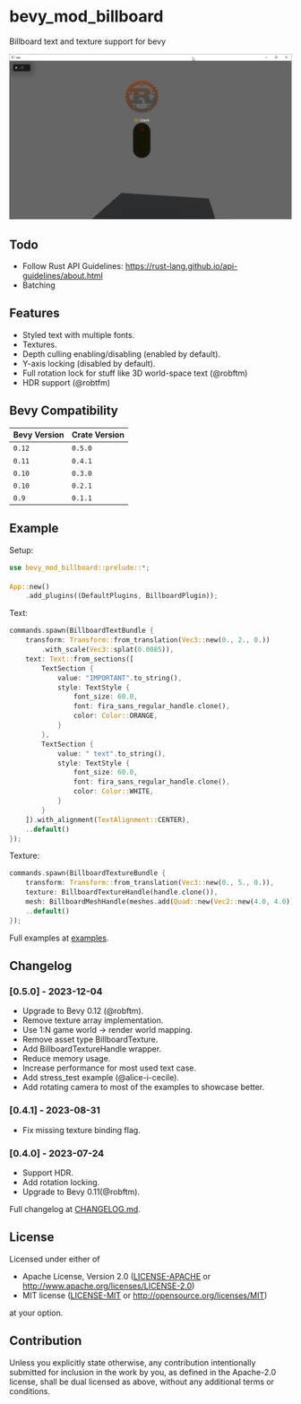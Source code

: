 # bevy_mod_billboard
Billboard text and texture support for bevy

![showcase](images/showcase.png)

## Todo
- Follow Rust API Guidelines: https://rust-lang.github.io/api-guidelines/about.html
- Batching

## Features
- Styled text with multiple fonts.
- Textures.
- Depth culling enabling/disabling (enabled by default).
- Y-axis locking (disabled by default).
- Full rotation lock for stuff like 3D world-space text (@robftm)
- HDR support (@robtfm)

## Bevy Compatibility

| Bevy Version | Crate Version |
|--------------|---------------|
| `0.12`       | `0.5.0`       |
| `0.11`       | `0.4.1`       |
| `0.10`       | `0.3.0`       |
| `0.10`       | `0.2.1`       |
| `0.9`        | `0.1.1`       |

## Example

Setup:
```rs
use bevy_mod_billboard::prelude::*;

App::new()
    .add_plugins((DefaultPlugins, BillboardPlugin));
```

Text:
```rs
commands.spawn(BillboardTextBundle {
    transform: Transform::from_translation(Vec3::new(0., 2., 0.))
        .with_scale(Vec3::splat(0.0085)),
    text: Text::from_sections([
        TextSection {
            value: "IMPORTANT".to_string(),
            style: TextStyle {
                font_size: 60.0,
                font: fira_sans_regular_handle.clone(),
                color: Color::ORANGE,
            }
        },
        TextSection {
            value: " text".to_string(),
            style: TextStyle {
                font_size: 60.0,
                font: fira_sans_regular_handle.clone(),
                color: Color::WHITE,
            }
        }
    ]).with_alignment(TextAlignment::CENTER),
    ..default()
});
```

Texture:
```rs
commands.spawn(BillboardTextureBundle {
    transform: Transform::from_translation(Vec3::new(0., 5., 0.)),
    texture: BillboardTextureHandle(handle.clone()),
    mesh: BillboardMeshHandle(meshes.add(Quad::new(Vec2::new(4.0, 4.0)).into()).into()),
    ..default()
});
```

Full examples at [examples](examples).

## Changelog

### [0.5.0] - 2023-12-04
- Upgrade to Bevy 0.12 (@robftm).
- Remove texture array implementation.
- Use 1:N game world -> render world mapping.
- Remove asset type BillboardTexture.
- Add BillboardTextureHandle wrapper.
- Reduce memory usage.
- Increase performance for most used text case.
- Add stress_test example (@alice-i-cecile).
- Add rotating camera to most of the examples to showcase better.

### [0.4.1] - 2023-08-31
- Fix missing texture binding flag.

### [0.4.0] - 2023-07-24
- Support HDR.
- Add rotation locking.
- Upgrade to Bevy 0.11(@robftm).

Full changelog at [CHANGELOG.md](CHANGELOG.md).

## License

Licensed under either of

* Apache License, Version 2.0
([LICENSE-APACHE](LICENSE-APACHE) or http://www.apache.org/licenses/LICENSE-2.0)
* MIT license
([LICENSE-MIT](LICENSE-MIT) or http://opensource.org/licenses/MIT)

at your option.

## Contribution
Unless you explicitly state otherwise, any contribution intentionally submitted for inclusion in the work by you, as defined in the Apache-2.0 license, shall be dual licensed as above, without any additional terms or conditions.